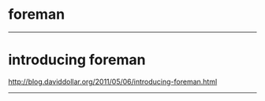# foreman

---

# introducing foreman

http://blog.daviddollar.org/2011/05/06/introducing-foreman.html

---

